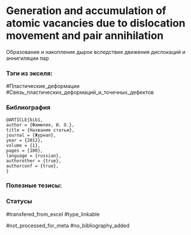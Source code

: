 # Generation and accumulation of atomic vacancies due to dislocation movement and pair annihilation

Образование и накопление дырок вследствие движения дислокаций и аннигиляции пар

### Тэги из экселя:
#Пластические_деформации
#Связь_пластических_деформаций_и_точечных_дефектов 

### Библиография
```
@ARTICLE{bib1,
author = {Фамилия, И. О.},
title = {Название статьи},
journal = {Журнал},
year = {2012},
volume = {1},
pages = {100},
language = {russian},
authorother = {true},
authorconf = {true},
}
```

### Полезные тезисы:

### Статусы
#transfered_from_excel 
#type_linkable 

#not_processed_for_meta
#no_bibliography_added